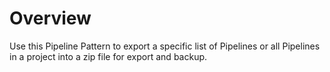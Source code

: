 # Overview

Use this Pipeline Pattern to export a specific list of Pipelines or all Pipelines in a project into a zip file for export and backup.



